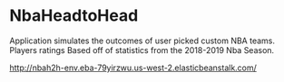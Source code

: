 # NbaHeadtoHead
Application simulates the outcomes of user picked custom NBA teams. Players ratings Based off of statistics from the 2018-2019 Nba Season.


http://nbah2h-env.eba-79yirzwu.us-west-2.elasticbeanstalk.com/
